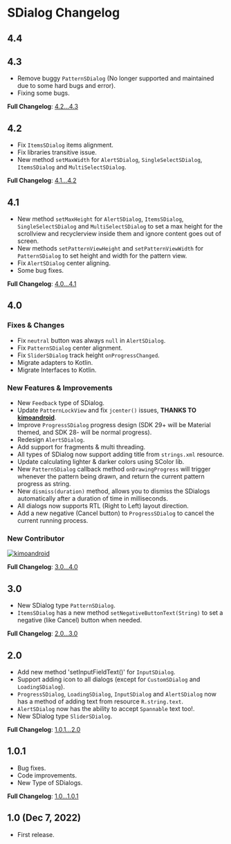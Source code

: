 # SDialog Changelog

## 4.4



## 4.3

- Remove buggy `PatternSDialog` (No longer supported and maintained due to some hard bugs and error).
- Fixing some bugs.

**Full Changelog**: [4.2...4.3](https://github.com/smith8h/SDialogs/compare/4.2...4.3)

## 4.2

- Fix `ItemsSDialog` items alignment.
- Fix libraries transitive issue.
- New method `setMaxWidth` for `AlertSDialog`, `SingleSelectSDialog`, `ItemsSDialog` and `MultiSelectSDialog`.

**Full Changelog**: [4.1...4.2](https://github.com/smith8h/SDialogs/compare/4.1...4.2)

## 4.1

- New method `setMaxHeight` for `AlertSDialog`, `ItemsSDialog`, `SingleSelectSDialog` and `MultiSelectSDialog` to set a max height for the scrollview and recyclerview inside them and ignore content goes out of screen.
- New methods `setPatternViewHeight` and `setPatternViewWidth` for `PatternSDialog` to set height and width for the pattern view.
- Fix `AlertSDialog` center aligning.
- Some bug fixes.

**Full Changelog**: [4.0...4.1](https://github.com/smith8h/SDialogs/compare/4.0...4.1)

## 4.0

### Fixes & Changes
- Fix `neutral` button was always `null` in `AlertSDialog`.
- Fix `PatternSDialog` center alignment.
- Fix `SliderSDialog` track height `onProgressChanged`.
- Migrate adapters to Kotlin.
- Migrate Interfaces to Kotlin.

### New Features & Improvements
- New `Feedback` type of SDialog.
- Update `PatternLockView` and fix `jcenter()` issues, **THANKS TO [kimoandroid](https://github.com/kimoandroid)**.
- Improve `ProgressSDialog` progress design (SDK 29+ will be Material themed, and SDK 28- will be normal progress).
- Redesign `AlertSDialog`.
- Add support for fragments & multi threading.
- All types of SDialog now support adding title from `strings.xml` resource.
- Update calculating lighter & darker colors using SColor lib.
- New `PatternSDialog` callback method `onDrawingProgress` will trigger whenever the pattern being drawn, and return the current pattern progress as string.
- New `dismiss(duration)` method, allows you to dismiss the SDialogs automatically after a duration of time in milliseconds.
- All dialogs now supports RTL (Right to Left) layout direction.
- Add a new negative (Cancel button) to `ProgressSDialog` to cancel the current running process.

### New Contributor
<a href="https://github.com/smith8h/sdialogs/graphs/contributors">
  <img src="https://contrib.rocks/image?repo=kimoandroid/glide-slider" title="kimoandroid"/>
</a>
<br/>

**Full Changelog**: [3.0...4.0](https://github.com/smith8h/SDialogs/compare/3.0...4.0)

## 3.0

- New SDialog type `PatternSDialog`.
- `ItemsSDialog` has a new method `setNegativeButtonText(String)` to set a negative (like Cancel) button when needed.

**Full Changelog**: [2.0...3.0](https://github.com/smith8h/SDialogs/compare/2.0...3.0)

## 2.0

- Add new method 'setInputFieldText()' for `InputSDialog`.
- Support adding icon to all dialogs (except for `CustomSDialog` and `LoadingSDialog`).
- `ProgressSDialog`, `LoadingSDialog`, `InputSDialog` and `AlertSDialog` now has a method of adding text from resource `R.string.text`.
- `AlertSDialog` now has the ability to accept `Spannable` text too!.
- New SDialog type `SliderSDialog`.

**Full Changelog**: [1.0.1...2.0](https://github.com/smith8h/SDialogs/compare/1.0.1...2.0)

## 1.0.1

- Bug fixes.
- Code improvements.
- New Type of SDialogs.

**Full Changelog**: [1.0...1.0.1](https://github.com/smith8h/SDialogs/compare/1.0...1.0.1)

## 1.0 (Dec 7, 2022)

- First release.